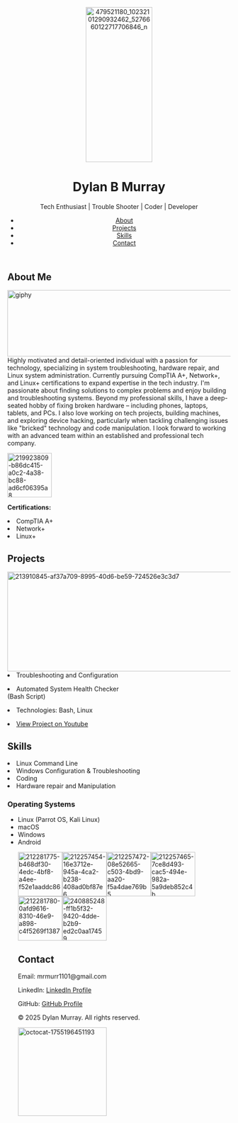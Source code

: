 <!DOCTYPE html>
<html lang="en">
<head>
   <meta charset="UTF-8">
   <meta name="viewport" content="width=device-width, initial-scale=1.0">


  
<link rel="stylesheet" href="css/style.css">
   <link rel="preconnect" href="https://fonts.googleapis.com">
   <link rel="preconnect" href="https://fonts.gstatic.com" crossorigin>
   <link href="https://fonts.googleapis.com/css2?family=Roboto:wght@400;500;700&display=swap" rel="stylesheet">
</head>
<body>
   <header>

</p><img width="150" height="350" alt="479521180_10232101290932462_5276660122717706846_n" src="https://github.com/user-attachments/assets/20f1c53a-e351-4ea1-90e8-5383856bcbc6"

      
   <div class="container">

<h1>Dylan B Murray</h1>
           <p class="tagline">Tech Enthusiast | Trouble Shooter | Coder | Developer</p>
           <nav>
             
   
   


 <ul>
                    <li><a href="#about">About</a></li>
                    <li><a href="#projects">Projects</a></li>
                    <li><a href="#skills">Skills</a></li>
                    <li><a href="#contact">Contact</a></li>
                </ul>
           </nav>
        </div>
   </header>
   <section id="hero">
       <div class="container">

        

   </div>
   </section>
   <section id="about">
       <div class="container">
            <h2>About Me</h2>
</p><img width="10000" height="150" alt="giphy" src="https://github.com/user-attachments/assets/0b1a89c5-da57-4b87-99a4-481bc543ffb1" 
          
 </div>Highly motivated and detail-oriented individual with a passion for technology, specializing in system troubleshooting, hardware repair, and Linux
system administration. Currently pursuing CompTIA A+, Network+, and Linux+ certifications to expand expertise in the tech industry. I'm passionate
about finding solutions to complex problems and enjoy building and troubleshooting systems. Beyond my professional skills, I have a deep-seated
hobby of fixing broken hardware – including phones, laptops, tablets, and PCs. I also love working on tech projects, building machines, and exploring
device hacking, particularly when tackling challenging issues like "bricked" technology and code manipulation. I look forward to working with an advanced team within an established and professional tech company.</p>

  </p><img width="100" height="100" alt="219923809-b86dc415-a0c2-4a38-bc88-ad6cf06395a8" src="https://github.com/user-attachments/assets/f322cd8f-1d9e-43df-ba92-c9b2577ecb2d"
  
   </div>   

 <p><strong>Certifications:</strong> <li>CompTIA A+</li> <li>Network+</li> <li>Linux+</li></p>
        </div>
   </section>
   <section id="projects">
       <div class="container">
            <h2>Projects</h2>
           <div class="project-grid">
               <div class="project">

                  
   </p><img width="600" height="225" alt="213910845-af37a709-8995-40d6-be59-724526e3c3d7" src="https://github.com/user-attachments/assets/3e7e9346-5cf1-4176-a974-6cc015efe5e4"
                   
                         
   <h3><li>Troubleshooting and Configuration</li></h3>
                   <p><li>Automated System Health Checker</li> (Bash Script)</p>
                   <p><li>Technologies: Bash, Linux</li></p>
                   <a href="https://www.youtube.com/@chocolatethunda6922"><li>View Project on Youtube</li></a>
                </div>
               

              
   </div>
        </div>
   </section>
   <section id="skills">

              
   <div class="container">
            <h2>Skills</h2>
           <div class="skill-grid">
               <div class="skill">
                      <li>Linux Command Line</li> 
                      <li>Windows Configuration & Troubleshooting </li>
                      <li>Coding</li> 
               <li>Hardware repair and Manipulation</li></p> 
                  <h3>Operating Systems</h3>
                    <ul>
                      <li>Linux (Parrot OS, Kali Linux)</li>
                      <li>macOS</li>
                      <li>Windows</li>
                      <li>Android</li>
                      

</p><img width="100" height="100" alt="212281775-b468df30-4edc-4bf8-a4ee-f52e1aaddc86" src="https://github.com/user-attachments/assets/d1780b6c-2c92-4aad-ab4c-b22a52e3bd4b" 
</p><img width="100" height="100" alt="212257454-16e3712e-945a-4ca2-b238-408ad0bf87e6" src="https://github.com/user-attachments/assets/911cc9e3-6237-46b1-8094-3e27af6b80de"
</p><img width="100" height="100" alt="212257472-08e52665-c503-4bd9-aa20-f5a4dae769b5" src="https://github.com/user-attachments/assets/14826f86-110d-49ea-b20f-5831de34fe4a"
</p><img width="100" height="100" alt="212257465-7ce8d493-cac5-494e-982a-5a9deb852c4b" src="https://github.com/user-attachments/assets/3c574f30-8fba-45f1-a182-45d2298d4e50"
</p><img width="100" height="100" alt="212281780-0afd9616-8310-46e9-a898-c4f5269f1387" src="https://github.com/user-attachments/assets/a0bab174-27ca-4fbf-a990-52313cd30987"
</p><img width="100" height="100" alt="240885248-ff1b5f32-9420-4dde-b2b9-ed2c0aa17459" src="https://github.com/user-attachments/assets/2446a38e-f371-401a-b466-213b40a87371"



                   
                    

                        
                        
                        
               
   </section>
   <section id="contact">
       <div class="container">
            <h2>Contact</h2>
           <p>Email: mrmurr1101@gmail.com</p>
           <p>LinkedIn: <a href="https://www.linkedin.com/in/dylan-murray-346a46218/">LinkedIn Profile</a></p>
           <p>GitHub: <a href="https://github.com/dylanmurr777/Dylan_Murray-Porfolio">GitHub Profile</a></p>
        </div>
   </section>
    <footer>
       <div class="container">
           <p>&copy; 2025 Dylan Murray. All rights reserved.</p><img width="200" height="200" alt="octocat-1755196451193" src="https://github.com/user-attachments/assets/943f4c16-ad90-44eb-b1d2-6857fec9883b" />

 </div>
    </footer>
</body>
</html>
